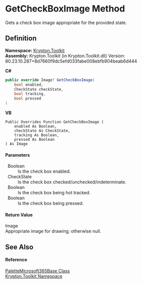# GetCheckBoxImage Method


Gets a check box image appropriate for the provided state.



## Definition
**Namespace:** <a href="79d2eac2-21f4-54ff-7552-b20c33c30600.md">Krypton.Toolkit</a>  
**Assembly:** Krypton.Toolkit (in Krypton.Toolkit.dll) Version: 80.23.10.287+8d7660f9dc5efd033fabe008ebfb904beab6d444

**C#**
``` C#
public override Image? GetCheckBoxImage(
	bool enabled,
	CheckState checkState,
	bool tracking,
	bool pressed
)
```
**VB**
``` VB
Public Overrides Function GetCheckBoxImage ( 
	enabled As Boolean,
	checkState As CheckState,
	tracking As Boolean,
	pressed As Boolean
) As Image
```



#### Parameters
<dl><dt>  Boolean</dt><dd>Is the check box enabled.</dd><dt>  CheckState</dt><dd>Is the check box checked/unchecked/indeterminate.</dd><dt>  Boolean</dt><dd>Is the check box being hot tracked.</dd><dt>  Boolean</dt><dd>Is the check box being pressed.</dd></dl>

#### Return Value
Image  
Appropriate image for drawing; otherwise null.

## See Also


#### Reference
<a href="0b40d77b-2297-27f8-3fff-72fa0eb8639f.md">PaletteMicrosoft365Base Class</a>  
<a href="79d2eac2-21f4-54ff-7552-b20c33c30600.md">Krypton.Toolkit Namespace</a>  
